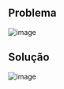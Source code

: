 ## Problema
![image](https://github.com/DanielpRibeiro/Meta-data-Formatada/assets/78006439/19374c2f-d825-4d27-b8aa-da803972c9a2)

## Solução
![image](https://github.com/DanielpRibeiro/Meta-data-Formatada/assets/78006439/fa3c4780-9dc9-40d8-9339-87de9627f4e0)
